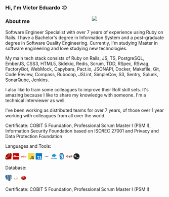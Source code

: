 ### Hi, I'm Victor Eduardo :D
<img align='right' src="https://media.giphy.com/media/M9gbBd9nbDrOTu1Mqx/giphy.gif" width="230">

### About me
Software Engineer Specialist with over 7 years of experience using Ruby on Rails.
I have a Bachelor's degree in Information System and a post-graduate degree in Software Quality Engineering.
Currently, I'm studying Master in software engineering and love studying new technologies.

My main tech stack consists of Ruby on Rails, JS, TS, PostgreSQL, EmberJS, CSS3, HTML5, Sidekiq, Redis, Scrum, TDD, RSpec, RSwag, FactoryBot, WebMock, Capybara, Pact.io, JSONAPI, Docker, Makefile, Git, Code Review, Compass, Rubocop, JSLint, SimpleCov, S3, Sentry, Splunk, SonarQube, Jenkins.

I also like to train some colleagues to improve their RoR skill sets. It's amazing because I like to share my knowledge with someone. I'm a technical interviewer as well.

I’ve been working as distributed teams for over 7 years, of those over 1 year working with colleagues from all over the world.

Certificate:
COBIT 5 Foundation, Professional Scrum Master I (PSM I), Information Security Foundation based on ISO/IEC 27001 and Privacy and Data Protection Foundation

Languages and Tools:

<code><img height="20" src="https://raw.githubusercontent.com/github/explore/80688e429a7d4ef2fca1e82350fe8e3517d3494d/topics/ruby/ruby.png"></code>
<code><img height="20" src="https://raw.githubusercontent.com/github/explore/80688e429a7d4ef2fca1e82350fe8e3517d3494d/topics/rails/rails.png"></code>
<code><img height="20" src="https://raw.githubusercontent.com/github/explore/80688e429a7d4ef2fca1e82350fe8e3517d3494d/topics/ember/ember.png"></code>
<code><img height="20" src="https://raw.githubusercontent.com/github/explore/80688e429a7d4ef2fca1e82350fe8e3517d3494d/topics/javascript/javascript.png"></code>
<code><img height="20" src="https://raw.githubusercontent.com/github/explore/80688e429a7d4ef2fca1e82350fe8e3517d3494d/topics/typescript/typescript.png"></code>
<code><img height="20" src="https://raw.githubusercontent.com/github/explore/80688e429a7d4ef2fca1e82350fe8e3517d3494d/topics/jquery/jquery.png"></code>
<code><img height="20" src="https://raw.githubusercontent.com/github/explore/80688e429a7d4ef2fca1e82350fe8e3517d3494d/topics/docker/docker.png"></code>
<code><img height="20" src="https://raw.githubusercontent.com/github/explore/80688e429a7d4ef2fca1e82350fe8e3517d3494d/topics/css/css.png"></code>
<code><img height="20" src="https://raw.githubusercontent.com/github/explore/80688e429a7d4ef2fca1e82350fe8e3517d3494d/topics/git/git.png"></code>
<code><img height="20" src="https://raw.githubusercontent.com/github/explore/80688e429a7d4ef2fca1e82350fe8e3517d3494d/topics/terminal/terminal.png"></code>

Database: 

<code><img height="20" src="https://raw.githubusercontent.com/github/explore/80688e429a7d4ef2fca1e82350fe8e3517d3494d/topics/postgresql/postgresql.png"></code>
<code><img height="20" src="https://raw.githubusercontent.com/github/explore/80688e429a7d4ef2fca1e82350fe8e3517d3494d/topics/mysql/mysql.png"></code>
<code><img height="20" src="https://raw.githubusercontent.com/github/explore/80688e429a7d4ef2fca1e82350fe8e3517d3494d/topics/redis/redis.png"></code>

Certificate:
COBIT 5 Foundation, Professional Scrum Master I (PSM I)

